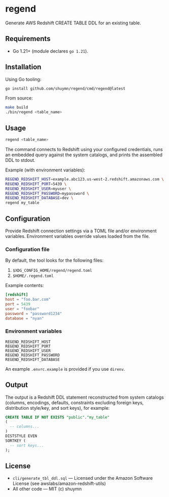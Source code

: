 # regend

Generate AWS Redshift CREATE TABLE DDL for an existing table.

## Requirements

- Go 1.21+ (module declares `go 1.21`).

## Installation

Using Go tooling:

```bash
go install github.com/shuymn/regend/cmd/regend@latest
```

From source:

```bash
make build
./bin/regend <table_name>
```

## Usage

```bash
regend <table_name>
```

The command connects to Redshift using your configured credentials, runs an embedded query against the system catalogs, and prints the assembled DDL to stdout.

Example (with environment variables):

```bash
REGEND_REDSHIFT_HOST=example.abc123.us-west-2.redshift.amazonaws.com \
REGEND_REDSHIFT_PORT=5439 \
REGEND_REDSHIFT_USER=myuser \
REGEND_REDSHIFT_PASSWORD=mypassword \
REGEND_REDSHIFT_DATABASE=dev \
regend my_table
```

## Configuration

Provide Redshift connection settings via a TOML file and/or environment variables. Environment variables override values loaded from the file.

### Configuration file

By default, the tool looks for the following files:

1. `$XDG_CONFIG_HOME/regend/regend.toml`
2. `$HOME/.regend.toml`

Example contents:

```toml
[redshift]
host = "foo.bar.com"
port = 5439
user = "foobar"
password = "password1234"
database = "nyan"
```

### Environment variables

```text
REGEND_REDSHIFT_HOST
REGEND_REDSHIFT_PORT
REGEND_REDSHIFT_USER
REGEND_REDSHIFT_PASSWORD
REGEND_REDSHIFT_DATABASE
```

An example `.envrc.example` is provided if you use `direnv`.

## Output

The output is a Redshift DDL statement reconstructed from system catalogs (columns, encodings, defaults, constraints excluding foreign keys, distribution style/key, and sort keys), for example:

```sql
CREATE TABLE IF NOT EXISTS "public"."my_table"
(
  -- columns...
)
DISTSTYLE EVEN
SORTKEY (
  -- sort keys...
);
```

## License

- `cli/generate_tbl_ddl.sql` — Licensed under the Amazon Software License (see awslabs/amazon-redshift-utils)
- All other code — MIT (c) shuymn
